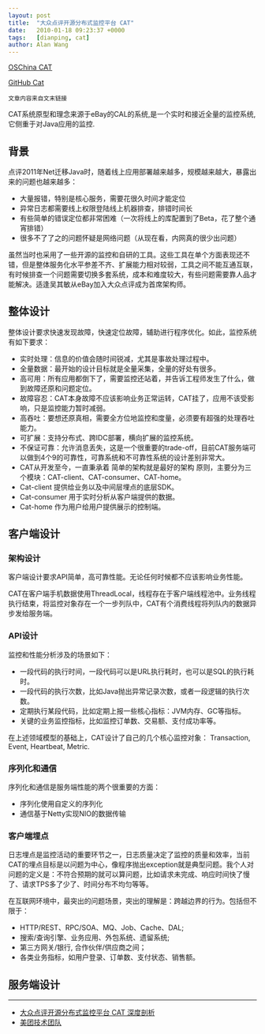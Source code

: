 ```yaml
---
layout: post
title:  "大众点评开源分布式监控平台 CAT"
date:   2010-01-18 09:23:37 +0000
tags:   [dianping, cat]
author: Alan Wang
---
```


[OSChina CAT](https://www.oschina.net/p/cat-dianping)

[GitHub Cat](https://github.com/dianping/cat)

```
文章内容来自文末链接
```

CAT系统原型和理念来源于eBay的CAL的系统,是一个实时和接近全量的监控系统,它侧重于对Java应用的监控.

## 背景

点评2011年Net迁移Java时，随着线上应用部署越来越多，规模越来越大，暴露出来的问题也越来越多：

- 大量报错，特别是核心服务，需要花很久时间才能定位
- 异常日志都需要线上权限登陆线上机器排查，排错时间长
- 有些简单的错误定位都非常困难（一次将线上的库配置到了Beta，花了整个通宵排错）
- 很多不了了之的问题怀疑是网络问题（从现在看，内网真的很少出问题）

虽然当时也采用了一些开源的监控和自研的工具。这些工具在单个方面表现还不错，但是整体服务化水平参差不齐、扩展能力相对较弱，工具之间不能互通互联，有时候排查一个问题需要切换多套系统，成本和难度较大，有些问题需要靠人品才能解决。适逢吴其敏从eBay加入大众点评成为首席架构师。

## 整体设计

整体设计要求快速发现故障，快速定位故障，辅助进行程序优化。如此，监控系统有如下要求：

- 实时处理：信息的价值会随时间锐减，尤其是事故处理过程中。
- 全量数据：最开始的设计目标就是全量采集，全量的好处有很多。
- 高可用：所有应用都倒下了，需要监控还站着，并告诉工程师发生了什么，做到故障还原和问题定位。
- 故障容忍：CAT本身故障不应该影响业务正常运转，CAT挂了，应用不该受影响，只是监控能力暂时减弱。
- 高吞吐：要想还原真相，需要全方位地监控和度量，必须要有超强的处理吞吐能力。
- 可扩展：支持分布式、跨IDC部署，横向扩展的监控系统。
- 不保证可靠：允许消息丢失，这是一个很重要的trade-off，目前CAT服务端可以做到4个9的可靠性，可靠系统和不可靠性系统的设计差别非常大。
- CAT从开发至今，一直秉承着 简单的架构就是最好的架构 原则，主要分为三个模块：CAT-client、CAT-consumer、CAT-home。
- Cat-client 提供给业务以及中间层埋点的底层SDK。
- Cat-consumer 用于实时分析从客户端提供的数据。
- Cat-home 作为用户给用户提供展示的控制端。

## 客户端设计

### 架构设计

客户端设计要求API简单，高可靠性能。无论任何时候都不应该影响业务性能。

CAT在客户端手机数据使用ThreadLocal，线程存在于客户端线程池中。业务线程执行结束，将监控对象存在一个一步列队中，CAT有个消费线程将列队内的数据异步发给服务端。

### API设计

监控和性能分析涉及的场景如下：

- 一段代码的执行时间，一段代码可以是URL执行耗时，也可以是SQL的执行耗时。
- 一段代码的执行次数，比如Java抛出异常记录次数，或者一段逻辑的执行次数。
- 定期执行某段代码，比如定期上报一些核心指标：JVM内存、GC等指标。
- 关键的业务监控指标，比如监控订单数、交易额、支付成功率等。

在上述领域模型的基础上，CAT设计了自己的几个核心监控对象： Transaction, Event, Heartbeat, Metric.

### 序列化和通信

序列化和通信是服务端性能的两个很重要的方面：

- 序列化使用自定义的序列化
- 通信基于Netty实现NIO的数据传输

### 客户端埋点

日志埋点是监控活动的重要环节之一，日志质量决定了监控的质量和效率，当前CAT的埋点目标是以问题为中心，像程序抛出exception就是典型问题。我个人对问题的定义是：不符合预期的就可以算问题，比如请求未完成、响应时间快了慢了、请求TPS多了少了、时间分布不均匀等等。

在互联网环境中，最突出的问题场景，突出的理解是：跨越边界的行为。包括但不限于：

- HTTP/REST、RPC/SOA、MQ、Job、Cache、DAL;
- 搜索/查询引擎、业务应用、外包系统、遗留系统;
- 第三方网关/银行, 合作伙伴/供应商之间；
- 各类业务指标，如用户登录、订单数、支付状态、销售额。

## 服务端设计



---

- [大众点评开源分布式监控平台 CAT 深度剖析](https://www.oschina.net/news/78563/cat-depth-analysis)
- [美团技术团队](https://tech.meituan.com/CAT_in_Depth_Java_Application_Monitoring.html)